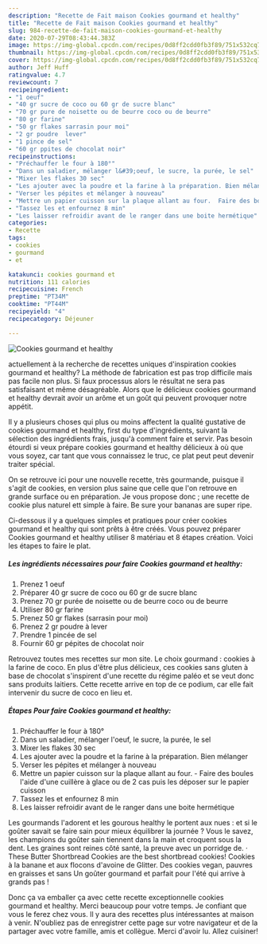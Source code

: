 ```yaml
---
description: "Recette de Fait maison Cookies gourmand et healthy"
title: "Recette de Fait maison Cookies gourmand et healthy"
slug: 984-recette-de-fait-maison-cookies-gourmand-et-healthy
date: 2020-07-29T08:43:44.383Z
image: https://img-global.cpcdn.com/recipes/0d8ff2cdd0fb3f89/751x532cq70/cookies-gourmand-et-healthy-photo-principale-de-la-recette.jpg
thumbnail: https://img-global.cpcdn.com/recipes/0d8ff2cdd0fb3f89/751x532cq70/cookies-gourmand-et-healthy-photo-principale-de-la-recette.jpg
cover: https://img-global.cpcdn.com/recipes/0d8ff2cdd0fb3f89/751x532cq70/cookies-gourmand-et-healthy-photo-principale-de-la-recette.jpg
author: Jeff Huff
ratingvalue: 4.7
reviewcount: 7
recipeingredient:
- "1 oeuf"
- "40 gr sucre de coco ou 60 gr de sucre blanc"
- "70 gr pure de noisette ou de beurre coco ou de beurre"
- "80 gr farine"
- "50 gr flakes sarrasin pour moi"
- "2 gr poudre  lever"
- "1 pince de sel"
- "60 gr ppites de chocolat noir"
recipeinstructions:
- "Préchauffer le four à 180°"
- "Dans un saladier, mélanger l&#39;oeuf, le sucre, la purée, le sel"
- "Mixer les flakes 30 sec"
- "Les ajouter avec la poudre et la farine à la préparation. Bien mélanger"
- "Verser les pépites et mélanger à nouveau"
- "Mettre un papier cuisson sur la plaque allant au four.  Faire des boules l&#39;aide d&#39;une cuillère à glace ou de 2 cas puis les déposer sur le papier cuisson"
- "Tassez les et enfournez 8 min"
- "Les laisser refroidir avant de le ranger dans une boite hermétique"
categories:
- Recette
tags:
- cookies
- gourmand
- et

katakunci: cookies gourmand et 
nutrition: 111 calories
recipecuisine: French
preptime: "PT34M"
cooktime: "PT44M"
recipeyield: "4"
recipecategory: Déjeuner

---
```



![Cookies gourmand et healthy](https://img-global.cpcdn.com/recipes/0d8ff2cdd0fb3f89/751x532cq70/cookies-gourmand-et-healthy-photo-principale-de-la-recette.jpg)

actuellement à la recherche de recettes uniques d'inspiration cookies gourmand et healthy? La méthode de fabrication est pas trop difficile mais pas facile non plus. Si faux processus alors le résultat ne sera pas satisfaisant et même désagréable. Alors que le délicieux cookies gourmand et healthy devrait avoir un arôme et un goût qui peuvent provoquer notre appétit.

Il y a plusieurs choses qui plus ou moins affectent la qualité gustative de cookies gourmand et healthy, first du type d'ingrédients, suivant la sélection des ingrédients frais, jusqu'à comment faire et servir. Pas besoin étourdi si veux prépare cookies gourmand et healthy délicieux à où que vous soyez, car tant que vous connaissez le truc, ce plat peut peut devenir traiter spécial.

On se retrouve ici pour une nouvelle recette, très gourmande, puisque il s&#39;agit de cookies, en version plus saine que celle que l&#39;on retrouve en grande surface ou en préparation. Je vous propose donc ; une recette de cookie plus naturel ett simple à faire. Be sure your bananas are super ripe.


Ci-dessous il y a quelques simples et pratiques pour créer cookies gourmand et healthy qui sont prêts à être créés. Vous pouvez préparer Cookies gourmand et healthy utiliser 8 matériau et 8 étapes création. Voici les étapes to faire le plat.

<!--inarticleads1-->

##### Les ingrédients nécessaires pour faire Cookies gourmand et healthy:

1. Prenez 1 oeuf
1. Préparer 40 gr sucre de coco ou 60 gr de sucre blanc
1. Prenez 70 gr purée de noisette ou de beurre coco ou de beurre
1. Utiliser 80 gr farine
1. Prenez 50 gr flakes (sarrasin pour moi)
1. Prenez 2 gr poudre à lever
1. Prendre 1 pincée de sel
1. Fournir 60 gr pépites de chocolat noir


Retrouvez toutes mes recettes sur mon site. Le choix gourmand : cookies à la farine de coco. En plus d&#39;être plus délicieux, ces cookies sans gluten à base de chocolat s&#39;inspirent d&#39;une recette du régime paléo et se veut donc sans produits laitiers. Cette recette arrive en top de ce podium, car elle fait intervenir du sucre de coco en lieu et. 

<!--inarticleads2-->

##### Étapes Pour faire Cookies gourmand et healthy:

1. Préchauffer le four à 180°
1. Dans un saladier, mélanger l&#39;oeuf, le sucre, la purée, le sel
1. Mixer les flakes 30 sec
1. Les ajouter avec la poudre et la farine à la préparation. Bien mélanger
1. Verser les pépites et mélanger à nouveau
1. Mettre un papier cuisson sur la plaque allant au four.  - Faire des boules l&#39;aide d&#39;une cuillère à glace ou de 2 cas puis les déposer sur le papier cuisson
1. Tassez les et enfournez 8 min
1. Les laisser refroidir avant de le ranger dans une boite hermétique


Les gourmands l&#39;adorent et les gourous healthy le portent aux nues : et si le goûter savait se faire sain pour mieux équilibrer la journée ? Vous le savez, les champions du goûter sain tiennent dans la main et croquent sous la dent. Les graines sont reines côté santé, la preuve avec un porridge de. · These Butter Shortbread Cookies are the best shortbread cookies! Cookies à la banane et aux flocons d&#39;avoine de Glitter. Des cookies vegan, pauvres en graisses et sans Un goûter gourmand et parfait pour l&#39;été qui arrive à grands pas ! 


Donc ça va emballer ça avec cette recette exceptionnelle cookies gourmand et healthy. Merci beaucoup pour votre temps. Je confiant que vous le ferez chez vous. Il y aura des recettes plus  intéressantes at maison à venir. N'oubliez pas de enregistrer cette page sur votre navigateur et de la partager avec votre famille, amis et collègue. Merci d'avoir lu. Allez cuisiner!
